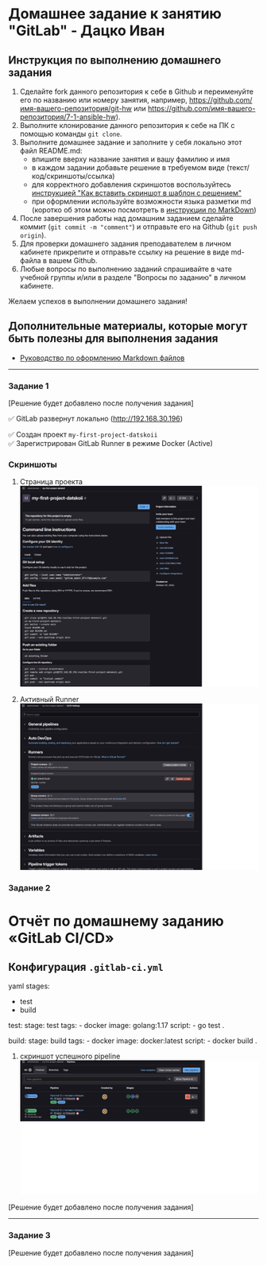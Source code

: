 # Домашнее задание к занятию "GitLab" - Дацко Иван

## Инструкция по выполнению домашнего задания

1. Сделайте fork данного репозитория к себе в Github и переименуйте его по названию или номеру занятия, например, https://github.com/имя-вашего-репозитория/git-hw или https://github.com/имя-вашего-репозитория/7-1-ansible-hw).
2. Выполните клонирование данного репозитория к себе на ПК с помощью команды `git clone`.
3. Выполните домашнее задание и заполните у себя локально этот файл README.md:
   - впишите вверху название занятия и вашу фамилию и имя
   - в каждом задании добавьте решение в требуемом виде (текст/код/скриншоты/ссылка)
   - для корректного добавления скриншотов воспользуйтесь [инструкцией "Как вставить скриншот в шаблон с решением"](https://github.com/netology-code/sys-pattern-homework/blob/main/screen-instruction.md)
   - при оформлении используйте возможности языка разметки md (коротко об этом можно посмотреть в [инструкции по MarkDown](https://github.com/netology-code/sys-pattern-homework/blob/main/md-instruction.md))
4. После завершения работы над домашним заданием сделайте коммит (`git commit -m "comment"`) и отправьте его на Github (`git push origin`).
5. Для проверки домашнего задания преподавателем в личном кабинете прикрепите и отправьте ссылку на решение в виде md-файла в вашем Github.
6. Любые вопросы по выполнению заданий спрашивайте в чате учебной группы и/или в разделе "Вопросы по заданию" в личном кабинете.

Желаем успехов в выполнении домашнего задания!

## Дополнительные материалы, которые могут быть полезны для выполнения задания

- [Руководство по оформлению Markdown файлов](https://gist.github.com/Jekins/2bf2d0638163f1294637#Code)

---

### Задание 1
[Решение будет добавлено после получения задания]

✅ GitLab развернут локально (http://192.168.30.196)  

✅ Создан проект `my-first-project-datskoii`  
✅ Зарегистрирован GitLab Runner в режиме Docker (Active)

### Скриншоты

1. Страница проекта  
   ![](screenshots/project.png)

2. Активный Runner  
   ![](screenshots/runner.png)

### Задание 2
# Отчёт по домашнему заданию «GitLab CI/CD»

## Конфигурация `.gitlab-ci.yml`

yaml
stages:
  - test
  - build

test:
  stage: test
  tags:
    - docker
  image: golang:1.17
  script:
    - go test .

build:
  stage: build
  tags:
    - docker
  image: docker:latest
  script:
    - docker build .

1. скриншот успешного pipeline
   ![](screenshots/pipelines.png)

[Решение будет добавлено после получения задания]

---

### Задание 3
[Решение будет добавлено после получения задания]
